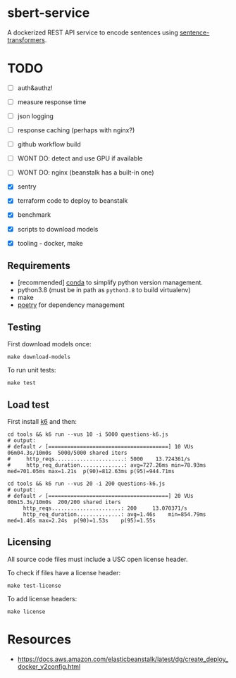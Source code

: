 # sbert-service

A dockerized REST API service to encode sentences using [sentence-transformers](https://pypi.org/project/sentence-transformers/).

# TODO

 - [ ] auth&authz!
 - [ ] measure response time
 - [ ] json logging
 - [ ] response caching (perhaps with nginx?)
 - [ ] github workflow build
 - [ ] WONT DO: detect and use GPU if available
 - [ ] WONT DO: nginx (beanstalk has a built-in one)
 - [x] sentry
 - [x] terraform code to deploy to beanstalk
 - [x] benchmark
 - [x] scripts to download models
 - [x] tooling - docker, make
 

## Requirements

- [recommended] [conda](https://www.anaconda.com/) to simplify python version management. 
- python3.8 (must be in path as `python3.8` to build virtualenv)
- make
- [poetry](https://python-poetry.org/docs/) for dependency management

## Testing

First download models once:

```
make download-models
```

To run unit tests:
```
make test
```

## Load test

First install [k6](https://k6.io/docs/) and then:

```
cd tools && k6 run --vus 10 -i 5000 questions-k6.js
# output:
# default ✓ [======================================] 10 VUs  06m04.3s/10m0s  5000/5000 shared iters
#     http_reqs......................: 5000    13.724361/s
#     http_req_duration..............: avg=727.26ms min=78.93ms med=701.05ms max=1.21s  p(90)=812.63ms p(95)=944.71ms

cd tools && k6 run --vus 20 -i 200 questions-k6.js
# output:
# default ✓ [======================================] 20 VUs  00m15.3s/10m0s  200/200 shared iters
     http_reqs......................: 200     13.070371/s
     http_req_duration..............: avg=1.46s    min=854.79ms med=1.46s max=2.24s  p(90)=1.53s    p(95)=1.55s
```
## Licensing

All source code files must include a USC open license header.

To check if files have a license header:

```
make test-license
```

To add license headers:

```
make license
```

# Resources

 - https://docs.aws.amazon.com/elasticbeanstalk/latest/dg/create_deploy_docker_v2config.html